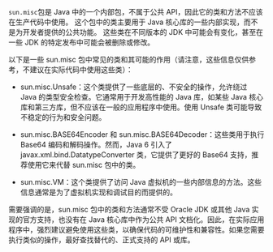 `sun.misc`包是 Java 中的一个内部包，不属于公共 API，因此它的类和方法不应该在生产代码中使用。
这个包中的类主要用于 Java 核心库的一些内部实现，而不是为开发者提供的公共功能。
这些类在不同版本的 JDK 中可能会有变化，甚至在一些 JDK 的特定发布中可能会被删除或修改。

以下是一些 sun.misc 包中常见的类和其可能的作用（请注意，这些信息仅供参考，不建议在实际代码中使用这些类）：

- sun.misc.Unsafe：这个类提供了一些底层的、不安全的操作，允许绕过 Java 的类型安全检查。它通常用于开发高性能的 Java 库，如某些 Java 核心库和第三方库，但不应该在一般的应用程序中使用。使用 Unsafe 类可能导致不稳定的行为和安全问题。

- sun.misc.BASE64Encoder 和 sun.misc.BASE64Decoder：这些类用于执行 Base64 编码和解码操作。然而，Java 6 引入了 javax.xml.bind.DatatypeConverter 类，它提供了更好的 Base64 支持，推荐使用它来代替 sun.misc 包中的类。

- sun.misc.VM：这个类提供了访问 Java 虚拟机的一些内部信息的方法。这些信息通常是为了虚拟机实现和调试目的而提供的。

需要强调的是，sun.misc 包中的类和方法通常不受 Oracle JDK 或其他 Java 实现的官方支持，也没有在 Java 核心库中作为公共 API 文档化。因此，在实际应用程序中，强烈建议避免使用这些类，以确保代码的可维护性和兼容性。如果您需要执行类似的操作，最好查找替代的、正式支持的 API 或库。
